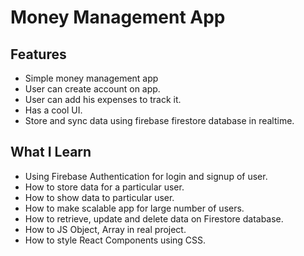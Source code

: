 # Money Management App

## Features

* Simple money management app
* User can create account on app.
* User can add his expenses to track it.
* Has a cool UI.
* Store and sync data using firebase firestore database in realtime.

## What I Learn

* Using Firebase Authentication for login and signup of user.
* How to store data for a particular user.
* How to show data to particular user.
* How to make scalable app for large number of users.
* How to retrieve, update and delete data on Firestore database.
* How to JS Object, Array in real project.
* How to style React Components using CSS.
